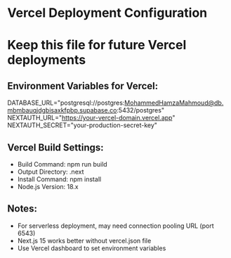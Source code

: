 # Vercel Deployment Configuration
# Keep this file for future Vercel deployments

## Environment Variables for Vercel:
DATABASE_URL="postgresql://postgres:MohammedHamzaMahmoud@db.mbmbauqjdgbisaxkfpbp.supabase.co:5432/postgres"
NEXTAUTH_URL="https://your-vercel-domain.vercel.app"
NEXTAUTH_SECRET="your-production-secret-key"

## Vercel Build Settings:
- Build Command: npm run build
- Output Directory: .next
- Install Command: npm install
- Node.js Version: 18.x

## Notes:
- For serverless deployment, may need connection pooling URL (port 6543)
- Next.js 15 works better without vercel.json file
- Use Vercel dashboard to set environment variables
